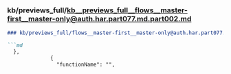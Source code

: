 ### kb/previews_full/kb__previews_full__flows__master-first__master-only@auth.har.part077.md.part002.md

```md
### kb/previews_full/flows__master-first__master-only@auth.har.part077.md (part 002)

```md
  },
              {
                "functionName": "",
       
```

```

```
